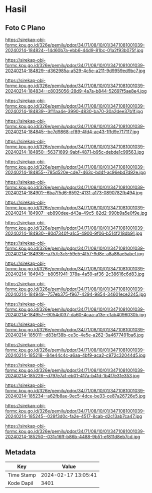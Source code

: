 # Hasil

## Foto C Plano

https://sirekap-obj-formc.kpu.go.id/326e/pemilu/pdpr/34/71/08/10/01/3471081001039-20240214-184824--14d60b7a-ebb6-44d9-81bc-01a2f93b075f.jpg

https://sirekap-obj-formc.kpu.go.id/326e/pemilu/pdpr/34/71/08/10/01/3471081001039-20240214-184829--d362985a-a529-4c5e-a211-9d9959ed9bc7.jpg

https://sirekap-obj-formc.kpu.go.id/326e/pemilu/pdpr/34/71/08/10/01/3471081001039-20240214-184834--c8035056-28d9-4a7a-b844-52697f5ae8e4.jpg

https://sirekap-obj-formc.kpu.go.id/326e/pemilu/pdpr/34/71/08/10/01/3471081001039-20240214-184839--3f11aa4e-3990-4830-ba70-30a2dee37b1f.jpg

https://sirekap-obj-formc.kpu.go.id/326e/pemilu/pdpr/34/71/08/10/01/3471081001039-20240214-184845--bc7d9868-cf89-4fd4-ac43-1ffd9e717117.jpg

https://sirekap-obj-formc.kpu.go.id/326e/pemilu/pdpr/34/71/08/10/01/3471081001039-20240214-184850--56371699-9abf-4871-b95c-debde1c99563.jpg

https://sirekap-obj-formc.kpu.go.id/326e/pemilu/pdpr/34/71/08/10/01/3471081001039-20240214-184855--785d520e-cde7-463c-bd4f-ac96ebd7d92e.jpg

https://sirekap-obj-formc.kpu.go.id/326e/pemilu/pdpr/34/71/08/10/01/3471081001039-20240214-184901--6ba7f5d6-8592-4131-a173-0890782fb494.jpg

https://sirekap-obj-formc.kpu.go.id/326e/pemilu/pdpr/34/71/08/10/01/3471081001039-20240214-184907--eb890dee-d43a-49c5-82d2-990b9a5e0f9e.jpg

https://sirekap-obj-formc.kpu.go.id/326e/pemilu/pdpr/34/71/08/10/01/3471081001039-20240214-184930--80d7340f-a1c5-4900-9f06-b514f218db91.jpg

https://sirekap-obj-formc.kpu.go.id/326e/pemilu/pdpr/34/71/08/10/01/3471081001039-20240214-184936--a757c3c5-59e5-4f57-9d8e-a8a86ae5abef.jpg

https://sirekap-obj-formc.kpu.go.id/326e/pemilu/pdpr/34/71/08/10/01/3471081001039-20240214-184943--b8051941-378a-4a59-af36-2c38616c6d83.jpg

https://sirekap-obj-formc.kpu.go.id/326e/pemilu/pdpr/34/71/08/10/01/3471081001039-20240214-184949--757eb375-f967-4294-9854-34601ece2245.jpg

https://sirekap-obj-formc.kpu.go.id/326e/pemilu/pdpr/34/71/08/10/01/3471081001039-20240214-184957--9054d037-da60-4caa-a13e-c1ab4096030b.jpg

https://sirekap-obj-formc.kpu.go.id/326e/pemilu/pdpr/34/71/08/10/01/3471081001039-20240214-185011--d83bf38b-ce3c-4e5e-a262-3a4677491ba6.jpg

https://sirekap-obj-formc.kpu.go.id/326e/pemilu/pdpr/34/71/08/10/01/3471081001039-20240214-185218--84e44c4c-a6aa-4bf9-aca2-c972c32044d5.jpg

https://sirekap-obj-formc.kpu.go.id/326e/pemilu/pdpr/34/71/08/10/01/3471081001039-20240214-185226--d797e7a1-eb01-417a-b41d-1b4f7e31e353.jpg

https://sirekap-obj-formc.kpu.go.id/326e/pemilu/pdpr/34/71/08/10/01/3471081001039-20240214-185234--a62fb8ae-9ec5-4dce-be33-ce87a26726e5.jpg

https://sirekap-obj-formc.kpu.go.id/326e/pemilu/pdpr/34/71/08/10/01/3471081001039-20240214-185245--028f3d0c-fa2e-4517-8cab-d2c13ab7ca47.jpg

https://sirekap-obj-formc.kpu.go.id/326e/pemilu/pdpr/34/71/08/10/01/3471081001039-20240214-185250--031c16ff-b86b-4488-9b51-ef811d8eb7cd.jpg


## Metadata

| Key        | Value               |
| ---------- | ------------------- |
| Time Stamp | 2024-02-17 13:05:41 |
| Kode Dapil | 3401                |



